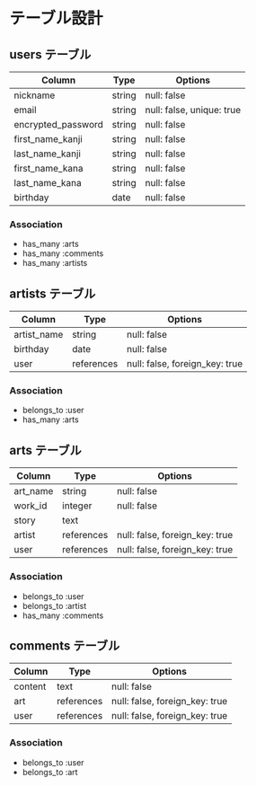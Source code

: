 # テーブル設計

## users テーブル

| Column             | Type   | Options     |
| ------------------ | ------ | ----------- |
| nickname           | string | null: false |
| email              | string | null: false, unique: true |
| encrypted_password | string | null: false |
| first_name_kanji   | string | null: false |
| last_name_kanji    | string | null: false |
| first_name_kana    | string | null: false |
| last_name_kana     | string | null: false |
| birthday           | date   | null: false |

### Association

- has_many :arts
- has_many :comments
- has_many :artists

## artists テーブル

| Column             | Type   | Options     |
| ------------------ | ------ | ----------- |
| artist_name        | string | null: false |
| birthday           | date   | null: false |
| user               | references | null: false, foreign_key: true |

### Association

- belongs_to :user
- has_many :arts

## arts テーブル

| Column             | Type   | Options     |
| ------------------ | ------ | ----------- |
| art_name           | string | null: false |
| work_id            | integer| null: false |
| story              | text   |             |
| artist             | references | null: false, foreign_key: true |
| user               | references | null: false, foreign_key: true |

### Association

- belongs_to :user
- belongs_to :artist
- has_many :comments

## comments テーブル

| Column             | Type   | Options     |
| ------------------ | ------ | ----------- |
| content            | text   | null: false |
| art                | references | null: false, foreign_key: true |
| user               | references | null: false, foreign_key: true |

### Association

- belongs_to :user
- belongs_to :art

